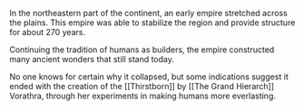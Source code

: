 In the northeastern part of the continent, an early empire stretched across the plains. This empire was able to stabilize the region and provide structure for about 270 years.

Continuing the tradition of humans as builders, the empire constructed many ancient wonders that still stand today.

No one knows for certain why it collapsed, but some indications suggest it ended with the creation of the [[Thirstborn]] by [[The Grand Hierarch]] Vorathra, through her experiments in making humans more everlasting.


